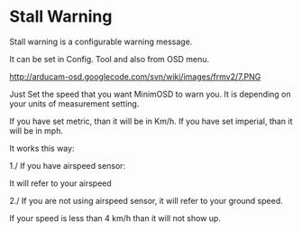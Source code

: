 # Stall Warning #

Stall warning is a configurable warning message.

It can be set in Config. Tool and also from OSD menu.

http://arducam-osd.googlecode.com/svn/wiki/images/frmv2/7.PNG

Just Set the speed that you want MinimOSD to warn you.
It is depending on your units of measurement setting.

If you have set metric, than it will be in Km/h.
If you have set imperial, than it will be in mph.


It works this way:


1./
If you have airspeed sensor:

It will refer to your airspeed

2./
If you are not using airspeed sensor, it will refer to your ground speed.

If your speed is less than 4 km/h than it will not show up.